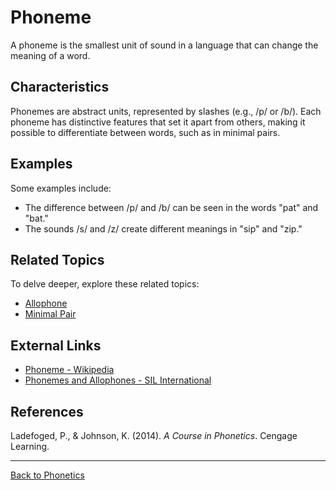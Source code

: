 # Phoneme

A phoneme is the smallest unit of sound in a language that can change the meaning of a word.


## Characteristics

Phonemes are abstract units, represented by slashes (e.g., /p/ or /b/). Each phoneme has distinctive features that set it apart from others, making it possible to differentiate between words, such as in minimal pairs.

## Examples

Some examples include:

- The difference between /p/ and /b/ can be seen in the words "pat" and "bat."
- The sounds /s/ and /z/ create different meanings in "sip" and "zip."

## Related Topics

To delve deeper, explore these related topics:

- [Allophone](../Phonology/Allophone.md)
- [Minimal Pair](Minimal-Pair.md)

## External Links

- [Phoneme - Wikipedia](https://en.wikipedia.org/wiki/Phoneme)
- [Phonemes and Allophones - SIL International](https://glossary.sil.org/term/phoneme)

## References

Ladefoged, P., & Johnson, K. (2014). *A Course in Phonetics*. Cengage Learning.

---

[Back to Phonetics](../README.md)
